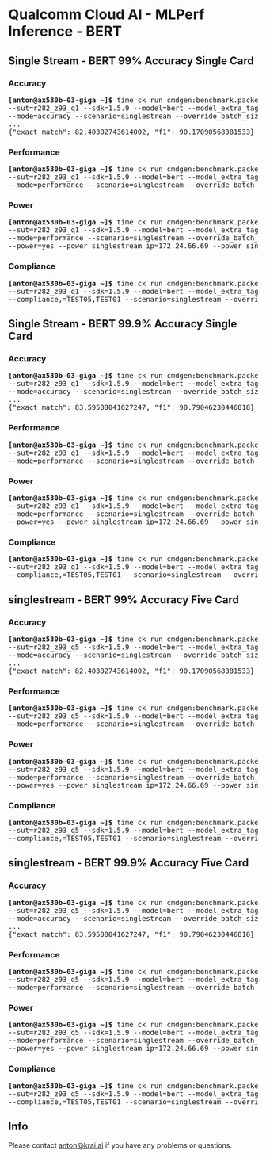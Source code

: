 # Qualcomm Cloud AI - MLPerf Inference - BERT

<a name="submit_bert_99_r282_z93_q1_singlestream"></a>
## Single Stream - BERT 99% Accuracy Single Card

<a name="submit_bert_99_r282_z93_q1_singlestream_accuracy"></a>
### Accuracy

<pre>
<b>[anton@ax530b-03-giga ~]&dollar;</b> time ck run cmdgen:benchmark.packed-bert.qaic-loadgen --verbose \
--sut=r282_z93_q1 --sdk=1.5.9 --model=bert --model_extra_tags=precision.mixed \
--mode=accuracy --scenario=singlestream --override_batch_size=4096 --target_qps=300
...
{"exact_match": 82.40302743614002, "f1": 90.17090568381533}
</pre>

<a name="submit_bert_99_r282_z93_q1_singlestream_performance"></a>
### Performance

<pre>
<b>[anton@ax530b-03-giga ~]&dollar;</b> time ck run cmdgen:benchmark.packed-bert.qaic-loadgen --verbose \
--sut=r282_z93_q1 --sdk=1.5.9 --model=bert --model_extra_tags=precision.mixed \
--mode=performance --scenario=singlestream --override_batch_size=4096 --target_qps=300
</pre>

<a name="submit_bert_99_r282_z93_q1_singlestream_power"></a>
### Power

<pre>
<b>[anton@ax530b-03-giga ~]&dollar;</b> time ck run cmdgen:benchmark.packed-bert.qaic-loadgen --verbose \
--sut=r282_z93_q1 --sdk=1.5.9 --model=bert --model_extra_tags=precision.mixed \
--mode=performance --scenario=singlestream --override_batch_size=4096 --target_qps=300 \
--power=yes --power_singlestream_ip=172.24.66.69 --power_singlestream_port=4951 --sleep_before_ck_benchmark_sec=90
</pre>

<a name="submit_bert_99_r282_z93_q1_singlestream_compliance"></a>
### Compliance

<pre>
<b>[anton@ax530b-03-giga ~]&dollar;</b> time ck run cmdgen:benchmark.packed-bert.qaic-loadgen --verbose \
--sut=r282_z93_q1 --sdk=1.5.9 --model=bert --model_extra_tags=precision.mixed \
--compliance,=TEST05,TEST01 --scenario=singlestream --override_batch_size=4096 --target_qps=300
</pre>


<a name="submit_bert_999_r282_z93_q1_singlestream"></a>
## Single Stream - BERT 99.9% Accuracy Single Card

<a name="submit_bert_999_r282_z93_q1_singlestream_accuracy"></a>
### Accuracy

<pre>
<b>[anton@ax530b-03-giga ~]&dollar;</b> time ck run cmdgen:benchmark.packed-bert.qaic-loadgen --verbose \
--sut=r282_z93_q1 --sdk=1.5.9 --model=bert --model_extra_tags=precision.fp16 \
--mode=accuracy --scenario=singlestream --override_batch_size=4096 --target_qps=300
...
{"exact_match": 83.59508041627247, "f1": 90.79046230446818}
</pre>

<a name="submit_bert_999_r282_z93_q1_singlestream_performance"></a>
### Performance

<pre>
<b>[anton@ax530b-03-giga ~]&dollar;</b> time ck run cmdgen:benchmark.packed-bert.qaic-loadgen --verbose \
--sut=r282_z93_q1 --sdk=1.5.9 --model=bert --model_extra_tags=precision.fp16 \
--mode=performance --scenario=singlestream --override_batch_size=4096 --target_qps=300
</pre>

<a name="submit_bert_999_r282_z93_q1_singlestream_power"></a>
### Power

<pre>
<b>[anton@ax530b-03-giga ~]&dollar;</b> time ck run cmdgen:benchmark.packed-bert.qaic-loadgen --verbose \
--sut=r282_z93_q1 --sdk=1.5.9 --model=bert --model_extra_tags=precision.fp16 \
--mode=performance --scenario=singlestream --override_batch_size=4096 --target_qps=300 \
--power=yes --power_singlestream_ip=172.24.66.69 --power_singlestream_port=4951 --sleep_before_ck_benchmark_sec=90
</pre>

<a name="submit_bert_999_r282_z93_q1_singlestream_compliance"></a>
### Compliance

<pre>
<b>[anton@ax530b-03-giga ~]&dollar;</b> time ck run cmdgen:benchmark.packed-bert.qaic-loadgen --verbose \
--sut=r282_z93_q1 --sdk=1.5.9 --model=bert --model_extra_tags=precision.fp16 \
--compliance,=TEST05,TEST01 --scenario=singlestream --override_batch_size=4096 --target_qps=300
</pre>

<a name="submit_bert_99_r282_z93_q5_singlestream"></a>
## singlestream - BERT 99% Accuracy Five Card

<a name="submit_bert_99_r282_z93_q5_singlestream_accuracy"></a>
### Accuracy

<pre>
<b>[anton@ax530b-03-giga ~]&dollar;</b> time ck run cmdgen:benchmark.packed-bert.qaic-loadgen --verbose \
--sut=r282_z93_q5 --sdk=1.5.9 --model=bert --model_extra_tags=precision.mixed \
--mode=accuracy --scenario=singlestream --override_batch_size=512 --target_qps=300
...
{"exact_match": 82.40302743614002, "f1": 90.17090568381533}
</pre>

<a name="submit_bert_99_r282_z93_q5_singlestream_performance"></a>
### Performance

<pre>
<b>[anton@ax530b-03-giga ~]&dollar;</b> time ck run cmdgen:benchmark.packed-bert.qaic-loadgen --verbose \
--sut=r282_z93_q5 --sdk=1.5.9 --model=bert --model_extra_tags=precision.mixed \
--mode=performance --scenario=singlestream --override_batch_size=512 --target_qps=300
</pre>

<a name="submit_bert_99_r282_z93_q5_singlestream_power"></a>
### Power

<pre>
<b>[anton@ax530b-03-giga ~]&dollar;</b> time ck run cmdgen:benchmark.packed-bert.qaic-loadgen --verbose \
--sut=r282_z93_q5 --sdk=1.5.9 --model=bert --model_extra_tags=precision.mixed \
--mode=performance --scenario=singlestream --override_batch_size=512 --target_qps=300 \
--power=yes --power_singlestream_ip=172.24.66.69 --power_singlestream_port=4951 --sleep_before_ck_benchmark_sec=90
</pre>

<a name="submit_bert_99_r282_z93_q5_singlestream_compliance"></a>
### Compliance

<pre>
<b>[anton@ax530b-03-giga ~]&dollar;</b> time ck run cmdgen:benchmark.packed-bert.qaic-loadgen --verbose \
--sut=r282_z93_q5 --sdk=1.5.9 --model=bert --model_extra_tags=precision.mixed \
--compliance,=TEST05,TEST01 --scenario=singlestream --override_batch_size=512 --target_qps=300
</pre>


<a name="submit_bert_999_r282_z93_q5_singlestream"></a>
## singlestream - BERT 99.9% Accuracy Five Card

<a name="submit_bert_999_r282_z93_q5_singlestream_accuracy"></a>
### Accuracy

<pre>
<b>[anton@ax530b-03-giga ~]&dollar;</b> time ck run cmdgen:benchmark.packed-bert.qaic-loadgen --verbose \
--sut=r282_z93_q5 --sdk=1.5.9 --model=bert --model_extra_tags=precision.fp16 \
--mode=accuracy --scenario=singlestream --override_batch_size=512 --target_qps=300
...
{"exact_match": 83.59508041627247, "f1": 90.79046230446818}
</pre>

<a name="submit_bert_999_r282_z93_q5_singlestream_performance"></a>
### Performance

<pre>
<b>[anton@ax530b-03-giga ~]&dollar;</b> time ck run cmdgen:benchmark.packed-bert.qaic-loadgen --verbose \
--sut=r282_z93_q5 --sdk=1.5.9 --model=bert --model_extra_tags=precision.fp16 \
--mode=performance --scenario=singlestream --override_batch_size=512 --target_qps=300
</pre>

<a name="submit_bert_999_r282_z93_q5_singlestream_power"></a>
### Power

<pre>
<b>[anton@ax530b-03-giga ~]&dollar;</b> time ck run cmdgen:benchmark.packed-bert.qaic-loadgen --verbose \
--sut=r282_z93_q5 --sdk=1.5.9 --model=bert --model_extra_tags=precision.fp16 \
--mode=performance --scenario=singlestream --override_batch_size=512 --target_qps=300 \
--power=yes --power_singlestream_ip=172.24.66.69 --power_singlestream_port=4951 --sleep_before_ck_benchmark_sec=90
</pre>

<a name="submit_bert_999_r282_z93_q5_singlestream_compliance"></a>
### Compliance

<pre>
<b>[anton@ax530b-03-giga ~]&dollar;</b> time ck run cmdgen:benchmark.packed-bert.qaic-loadgen --verbose \
--sut=r282_z93_q5 --sdk=1.5.9 --model=bert --model_extra_tags=precision.fp16 \
--compliance,=TEST05,TEST01 --scenario=singlestream --override_batch_size=512 --target_qps=300
</pre>


## Info

Please contact anton@krai.ai if you have any problems or questions.
